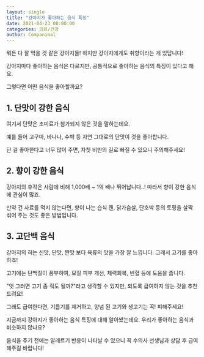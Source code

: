 ```yaml
---
layout: single
title: "강아지가 좋아하는 음식 특징"
date: 2021-04-23 08:00:00
categories: 의료/건강
author: Companimal
---
```


뭐든 다 잘 먹을 것 같은 강아지들! 하지만 강아지에게도 취향이라는 게 있답니다!

강아지마다 좋아하는 음식은 다르지만, 공통적으로 좋아하는 음식의 특징이 있다고 해요.

그렇다면 어떤 음식을 좋아할까요?

## 1. 단맛이 강한 음식

여기서 단맛은 조미료가 첨가되지 않은 것을 말하는데요.

예를 들어 고구마, 바나나, 수박 등 자연 그대로의 단맛이 것을 좋아합니다.

단 걸 좋아한다고 너무 많이 주면, 자칫 비만의 길로 빠질 수 있으니 주의해주세요!

## 2. 향이 강한 음식

강아지의 후각은 사람에 비해 1,000배 ~ 1억 배나 뛰어납니다..! 따라서 향이 강한 음식에 관심이 많죠.

만약 건 사료를 먹지 않는다면, 향이 나는 습식 캔, 닭가슴살, 단호박 등의 토핑을 살짝 섞어 주는 것도 좋은 방법입니다.

## 3. 고단백 음식

강아지의 혀는 신맛, 단맛, 짠맛 보다 육류의 맛을 가장 잘 느낍니다. 그래서 고기를 좋아하죠!

고기에는 단백질이 풍부하여, 모질 피부 개선, 체력회복, 빈혈 등에 도움을 줍니다.

"엇 그러면 고기 좀 줘도 될까?"라고 생각할 수 있지만, 되도록 급여하지 않는 것을 추천드려요!

그래도 급여한다면, 기름기를 제거하고, 양념 된 고기와 생고기는 꼭! 피해주세요!

지금까지 강아지가 좋아하는 음식 특징에 대해 알아봤는데요. 우리가 좋아하는 음식과 비슷하지 않나요?

음식을 주기 전에는 알레르기 반응이 나타날 수 있으니 꼭 수의사 선생님과 상담 후 급여해주길 바랍니다!
